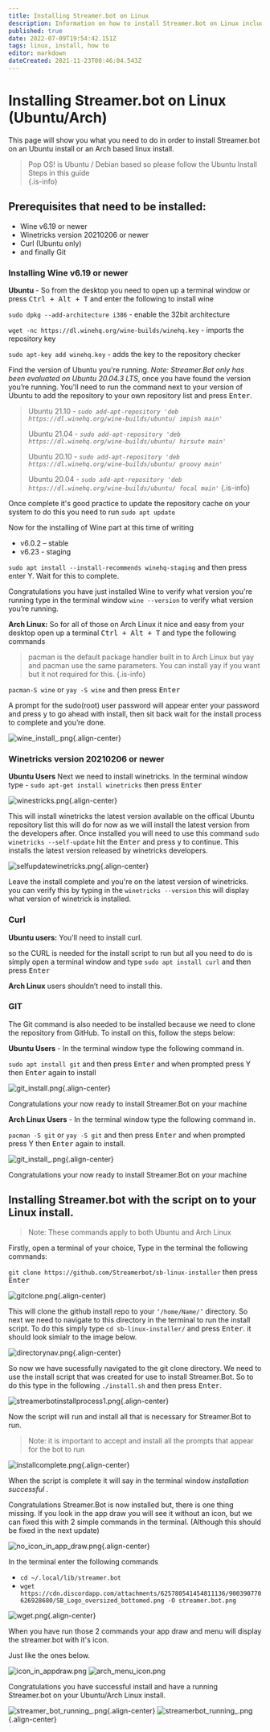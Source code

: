 ```yaml
---
title: Installing Streamer.bot on Linux
description: Information on how to install Streamer.bot on Linux including prequisites
published: true
date: 2022-07-09T19:54:42.151Z
tags: linux, install, how to
editor: markdown
dateCreated: 2021-11-23T00:46:04.543Z
---
```


# Installing Streamer.bot on Linux (Ubuntu/Arch)

This page will show you what you need to do in order to install Streamer.bot on an Ubuntu install or an Arch based linux install.

> Pop OS! is Ubuntu / Debian based so please follow the Ubuntu Install Steps in this guide  
{.is-info}

## Prerequisites that need to be installed:
- Wine v6.19 or newer
- Winetricks version 20210206 or newer 
- Curl (Ubuntu only)
- and finally Git

### Installing Wine v6.19 or newer 

**Ubuntu**  - So from the desktop you need to open up a terminal window or press <kbd>Ctrl + Alt + T</kbd> and enter the following to install wine 

  `sudo dpkg --add-architecture i386` - enable the 32bit architecture
  
  `wget -nc https://dl.winehq.org/wine-builds/winehq.key` - imports the repository key 
  	
  `sudo apt-key add winehq.key` - adds the key to the repository checker 


 Find the version of Ubuntu you're running.  *Note: Streamer.Bot only has been evaluated on Ubuntu 20.04.3 LTS*, once you have found the version you’re running. You'll need to run the command next to your version of Ubuntu to add the repository to your own repository list and press <kbd>Enter</kbd>.   


> 
> Ubuntu 21.10 - *`sudo add-apt-repository 'deb https://dl.winehq.org/wine-builds/ubuntu/ impish main'`*
> 
> Ubuntu 21.04 - *`sudo add-apt-repository 'deb https://dl.winehq.org/wine-builds/ubuntu/ hirsute main'`*
> 
> Ubuntu 20.10 - *`sudo add-apt-repository 'deb https://dl.winehq.org/wine-builds/ubuntu/ groovy main'`*
> 
> Ubuntu 20.04 - *`sudo add-apt-repository 'deb https://dl.winehq.org/wine-builds/ubuntu/ focal main'`*
{.is-info}



Once complete it's good practice to update the repository cache on your system to do this you need to run 
	`sudo apt update` 

Now for the installing of Wine part at this time of writing 
- v6.0.2 – stable 
- v6.23 - staging

`sudo apt install --install-recommends winehq-staging` and then press enter Y. Wait for this to complete. 

Congratulations you have just installed Wine to verify what version you're running type in the terminal window  `wine --version` to verify what version you’re running. 

**Arch Linux:** So for all of those on Arch Linux it nice and easy from your desktop open up a terminal  <kbd>Ctrl + Alt + T</kbd> and type the following commands 
> pacman is the default package handler built in to Arch Linux but yay and pacman use the same parameters. You can install yay if you want but it not required for this. 
{.is-info}

`pacman-S wine` or `yay -S wine`  and then press <kbd> Enter </kbd>

A prompt for the sudo(root) user password will appear enter your password and press y to go ahead with install, then sit back wait for the install process to complete and you’re done.  


![wine_install_.png](/linux-screenshots/wine_install_.png){.align-center}


### Winetricks version 20210206 or newer 

**Ubuntu Users** Next we need to install winetricks.  In the terminal window type - `sudo apt-get install winetricks` then press <kbd>Enter</kbd> 

![winestricks.png](/linux-screenshots/winestricks.png){.align-center}

This will install winetricks the latest version available on the offical Ubuntu repository list this will do for now as we will install the latest version from the developers after. Once installed you will need to use this command `sudo winetricks --self-update` hit the <kbd>Enter</kbd> and press y to continue. This installs the latest version released by winetricks developers.

![selfupdatewinetricks.png](/linux-screenshots/selfupdatewinetricks.png){.align-center}

Leave the install complete and you're on the latest version of winetricks. you can verify this by typing in the `winetricks --version` this will display what version of winetrick is installed.

### Curl
**Ubuntu users:** You'll need to install curl. 

so the CURL is needed for the install script to run but all you need to do is simply open a terminal window and type `sudo apt install curl` and then press <kbd> Enter </kbd> 

**Arch Linux** users shouldn’t need to install this. 

### GIT
The Git command is also needed to be installed because we need to clone the repository from GitHub. To install on this, follow the steps below: 

**Ubuntu Users** - In the terminal window type the following command in.

`sudo apt install git` and then press <kbd> Enter</kbd> and when prompted press Y then <kbd> Enter</kbd> again to install 

![git_install.png](/linux-screenshots/git_install.png){.align-center}

Congratulations your now ready to install Streamer.Bot on your machine 

**Arch Linux Users** - In the terminal window type the following command in.

`pacman -S git` or `yay -S git` and then press <kbd> Enter</kbd>  and when prompted press Y then <kbd> Enter</kbd> again to install.

![git_install_.png](/linux-screenshots/git_install_.png){.align-center}

Congratulations your now ready to install Streamer.Bot on your machine 

## Installing Streamer.bot with the script on to your Linux install. 

>Note: These commands apply to both Ubuntu and Arch Linux 

Firstly, open a terminal of your choice, 
Type in the terminal the following commands:

`git clone https://github.com/Streamerbot/sb-linux-installer` then press <kbd> Enter</kbd>

![gitclone.png](/linux-screenshots/gitclone.png){.align-center}

This will clone the github install repo to your `‘/home/Name/’` directory. So next we need to navigate to this directory in the terminal to run the install script. To do this simply type `cd sb-linux-installer/` and press <kbd> Enter</kbd>. it should look simialr to the image below. 

![directorynav.png](/linux-screenshots/directorynav.png){.align-center}

So now we have sucessfully navigated to the git clone directory. We need to use the install script that was created for use to install Streamer.Bot. So to do this type in the following `./install.sh` and then press <kbd> Enter</kbd>. 

![streamerbotinstallprocess1.png](/linux-screenshots/streamerbotinstallprocess1.png){.align-center}

Now the script will run and install all that is necessary for Streamer.Bot to run. 
> Note: it is important to accept and install all the prompts that appear for the bot to run 

![installcomplete.png](/linux-screenshots/installcomplete.png){.align-center}

When the script is complete it will say in the terminal window *installation successful* .

Congratulations Streamer.Bot is now installed but, there is one thing missing. If you look in the app draw you will see it without an icon, but we can fixed this with 2 simple commands in the terminal. (Although this should be fixed in the next update) 

![no_icon_in_app_draw.png](/linux-screenshots/no_icon_in_app_draw.png){.align-center}

In the terminal enter the following commands
- `cd ~/.local/lib/streamer.bot` 
- `wget https://cdn.discordapp.com/attachments/625780541454811136/900390770626928680/SB_Logo_oversized_bottomed.png -O streamer.bot.png`

![wget.png](/linux-screenshots/wget.png){.align-center}

When you have run those 2 commands your app draw and menu will display the streamer.bot with it's icon.

Just like the ones below.

![icon_in_appdraw.png](/linux-screenshots/icon_in_appdraw.png) ![arch_menu_icon.png](/linux-screenshots/arch_menu_icon.png)

Congratulations you have successful install and have a running Streamer.bot on your Ubuntu/Arch Linux install. 

![streamer_bot_running_.png](/linux-screenshots/streamer_bot_running_.png){.align-center}
![streamerbot_running_.png](/linux-screenshots/streamerbot_running_.png){.align-center}



